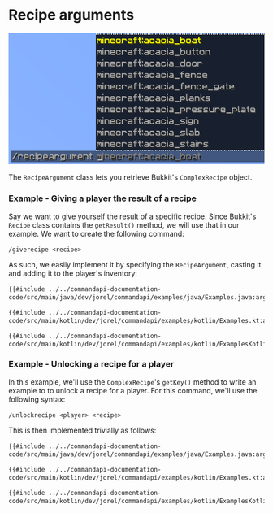 # Recipe arguments

![A recipe argument command with the suggestions for Minecraft items](./images/arguments/recipe.png)

The `RecipeArgument` class lets you retrieve Bukkit's `ComplexRecipe` object.

<div class="example">

### Example - Giving a player the result of a recipe

Say we want to give yourself the result of a specific recipe. Since Bukkit's `Recipe` class contains the `getResult()` method, we will use that in our example. We want to create the following command:

```mccmd
/giverecipe <recipe>
```

As such, we easily implement it by specifying the `RecipeArgument`, casting it and adding it to the player's inventory:

<div class="multi-pre">

```java,Java
{{#include ../../commandapi-documentation-code/src/main/java/dev/jorel/commandapi/examples/java/Examples.java:argumentRecipe1}}
```

```kotlin,Kotlin
{{#include ../../commandapi-documentation-code/src/main/kotlin/dev/jorel/commandapi/examples/kotlin/Examples.kt:argumentRecipe1}}
```

```kotlin,Kotlin_DSL
{{#include ../../commandapi-documentation-code/src/main/kotlin/dev/jorel/commandapi/examples/kotlin/ExamplesKotlinDSL.kt:recipearguments}}
```

</div>

</div>

<div class="example">

### Example - Unlocking a recipe for a player

In this example, we'll use the `ComplexRecipe`'s `getKey()` method to write an example to to unlock a recipe for a player. For this command, we'll use the following syntax:

```mccmd
/unlockrecipe <player> <recipe>
```

This is then implemented trivially as follows:

<div class="multi-pre">

```java,Java
{{#include ../../commandapi-documentation-code/src/main/java/dev/jorel/commandapi/examples/java/Examples.java:argumentRecipe2}}
```

```kotlin,Kotlin
{{#include ../../commandapi-documentation-code/src/main/kotlin/dev/jorel/commandapi/examples/kotlin/Examples.kt:argumentRecipe2}}
```

```kotlin,Kotlin_DSL
{{#include ../../commandapi-documentation-code/src/main/kotlin/dev/jorel/commandapi/examples/kotlin/ExamplesKotlinDSL.kt:recipearguments2}}
```

</div>

</div>

